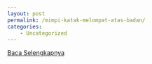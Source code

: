 ```yaml
---
layout: post
permalink: /mimpi-katak-melompat-atas-badan/
categories:
    - Uncategorized
---
```


[Baca Selengkapnya](/03)